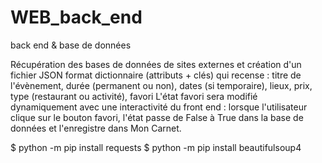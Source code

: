 # WEB_back_end

back end &amp; base de données

Récupération des bases de données de sites externes et création d'un fichier JSON format dictionnaire (attributs + clés) qui recense : titre de l'évènement, durée (permanent ou non), dates (si temporaire), lieux, prix, type (restaurant ou activité), favori
L'état favori sera modifié dynamiquement avec une interactivité du front end : lorsque l'utilisateur clique sur le bouton favori, l'état passe de False à True dans la base de données et l'enregistre dans Mon Carnet.

$ python -m pip install requests
$ python -m pip install beautifulsoup4
